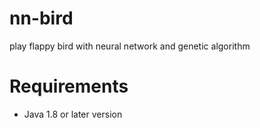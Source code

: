 # nn-bird
play flappy bird with neural network and genetic algorithm

# Requirements
- Java 1.8 or later version
